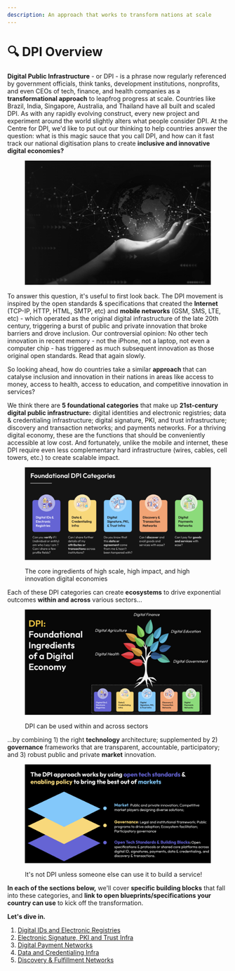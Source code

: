 ```yaml
---
description: An approach that works to transform nations at scale
---
```


# 🔍 DPI Overview

**Digital Public Infrastructure** - or DPI - is a phrase now regularly referenced by government officials, think tanks, development institutions, nonprofits, and even CEOs of tech, finance, and health companies as a **transformational approach** to leapfrog progress at scale. Countries like Brazil, India, Singapore, Australia, and Thailand have all built and scaled DPI. As with any rapidly evolving construct, every new project and experiment around the world slightly alters what people consider DPI. At the Centre for DPI, we'd like to put out our thinking to help countries answer the question: what is this magic sauce that you call DPI, and how can it fast track our national digitisation plans to create **inclusive and innovative digital economies?**

<figure><img src=".gitbook/assets/Screenshot 2023-06-15 at 6.59.46 PM.png" alt="" width="563"><figcaption></figcaption></figure>

To answer this question, it's useful to first look back. The DPI movement is inspired by the open standards & specifications that created the **Internet** (TCP-IP, HTTP, HTML, SMTP, etc) and **mobile networks** (GSM, SMS, LTE, etc) - which operated as the original digital infrastructure of the late 20th century, triggering a burst of public and private innovation that broke barriers and drove inclusion. Our controversial opinion: No other tech innovation in recent memory - not the iPhone, not a laptop, not even a computer chip - has triggered as much subsequent innovation as those original open standards. Read that again slowly. &#x20;

So looking ahead, how do countries take a similar **approach** that can catalyse inclusion and innovation in their nations in areas like access to money, access to health, access to education, and competitive innovation in services?&#x20;

We think there are **5 foundational categories** that make up **21st-century digital public infrastructure:** digital identities and electronic registries; data & credentialing infrastructure; digital signature, PKI, and trust infrastructure; discovery and transaction networks; and payments networks. For a thriving digital economy, these are the functions that should be conveniently accessible at low cost. And fortunately, unlike the mobile and internet, these DPI require even less complementary hard infrastructure (wires, cables, cell towers, etc.) to create scalable impact.

<figure><img src=".gitbook/assets/Screenshot 2023-06-15 at 6.01.19 PM.png" alt=""><figcaption><p>The core ingredients of high scale, high impact, and high innovation digital economies</p></figcaption></figure>

Each of these DPI categories can create **ecosystems** to drive exponential outcomes **within and across** various sectors...

<figure><img src=".gitbook/assets/Screenshot 2023-06-15 at 6.41.07 PM.png" alt=""><figcaption><p>DPI can be used within and across sectors</p></figcaption></figure>

...by combining 1) the right **technology** architecture; supplemented by 2) **governance** frameworks that are transparent, accountable, participatory; and 3) robust public and private **market** innovation.

<figure><img src=".gitbook/assets/Screenshot 2023-06-15 at 6.12.33 PM.png" alt=""><figcaption><p>It's not DPI unless someone else can use it to build a service!</p></figcaption></figure>

**In each of the sections below,** we'll cover **specific building blocks** that fall into these categories, and **link to open blueprints/specifications your country can use** to kick off the transformation.&#x20;

**Let's dive in.**&#x20;

1. [Digital IDs and Electronic Registries](dpi/digital-ids-and-electronic-registries/)
2. [Electronic Signature, PKI and Trust Infra](dpi/electronic-signature-pki-and-trust-infra.md)
3. [Digital Payment Networks](dpi/digital-payment-networks/)
4. [Data and Credentialing Infra](dpi/data-and-credentialing-infra.md)
5. [Discovery & Fulfillment Networks](dpi/discovery-and-fulfillment-networks.md)

